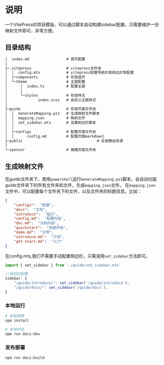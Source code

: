 # 说明
一个VitePress的项目模版，可以通过脚本自动构建sidebar配置，只需要维护一份映射文件即可，非常方便。

## 目录结构

```txt
│  index.md                 # 首页配置
│
├─.vitepress                # vitepress文件夹
│  │  config.mts            # vitepress配置导航栏和侧边栏等配置
│  ├─components             # 存放组件
│  └─theme                  # 主题配置
│      │  index.ts          # 配置主题
│      │ 
│      └─styles             # 存放样式
│              index.scss   # 自定义主题样式
│
├─guide                     # 存放页面文件夹
│  │  GenerateMapping.ps1   # 生成映射文件脚本
│  │  mapping.json          # 映射文件
│  │  set_sidebar.mts       # 设置侧边栏脚本
│  │
│  ├─configs                # 配置页面文件夹
│  │      config.md         # 配置页面markdown│
├─public  								  # 存放静态资源
│
└─sponsor                   # 捐赠页面文件夹
```

## 生成映射文件
在guide文件夹下，使用`powershell`运行`GenerateMapping.ps1`脚本，会自动扫描guide文件夹下的所有文件夹和文件，生成`mapping.json`文件。
在`mapping.json`文件中，可以配置每个文件夹下的文件，以及文件夹的标题信息。比如：

```json
{
	"configs":  "配置",
	"docs":  "文档",
	"introduce":  "指引",
	"config.md":  "配置内容",
	"doc.md":  "文档内容",
	"quickstart":  "快速开始",
	"demo.md":  "示例",
	"introduce.md":  "介绍",
	"get-start.md":  "入门"
}
```
在config.mts,我们不需要手动配置侧边栏，只需调用`set_sidebar`方法即可。
```typescript
import { set_sidebar } from './guide/set_sidebar.mts'

//侧边栏配置
sidebar: {
	"/guide/introduce/": set_sidebar('/guide/introduce'),
	"/guide/docs/": set_sidebar('/guide/docs'),
}
```

### 本地运行

```bash
# 安装依赖
npm install

# 本地浏览
npm run docs:dev 
```

### 发布部署

```bash
npm run docs:build 
```
